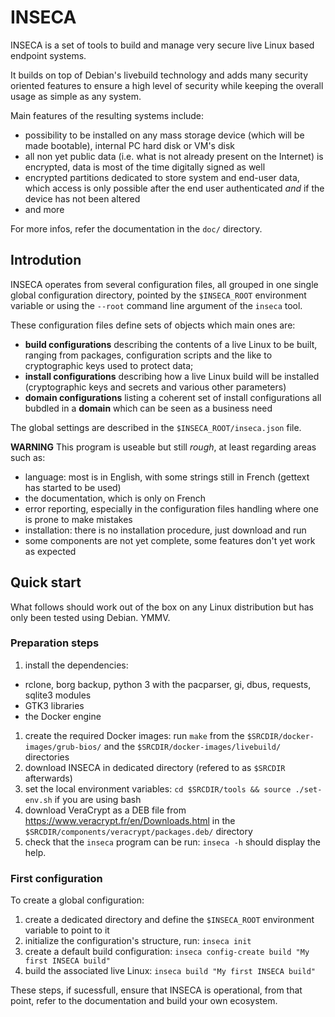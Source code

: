 # INSECA

INSECA is a set of tools to build and manage very secure live Linux based endpoint systems.

It builds on top of Debian's livebuild technology and adds many security oriented features to ensure a high level of security while keeping the overall usage as simple as any system.

Main features of the resulting systems include:
- possibility to be installed on any mass storage device (which will be made bootable), internal PC hard disk or VM's disk
- all non yet public data (i.e. what is not already present on the Internet) is encrypted, data is most of the time digitally signed as well
- encrypted partitions dedicated to store system and end-user data, which access is only possible after the end user authenticated _and_ if the device has not been altered
- and more

For more infos, refer the documentation in the `doc/` directory.


## Introdution
INSECA operates from several configuration files, all grouped in one single global configuration directory, pointed by the `$INSECA_ROOT` environment variable or using the `--root` command line argument of the `inseca` tool.

These configuration files define sets of objects which main ones are:
- **build configurations** describing the contents of a live Linux to be built, ranging from packages, configuration scripts and the like to cryptographic keys used to protect data;
- **install configurations** describing how a live Linux build will be installed (cryptographic keys and secrets and various other parameters)
- **domain configurations** listing a coherent set of install configurations all bubdled in a **domain** which can be seen as a business need

The global settings are described in the `$INSECA_ROOT/inseca.json` file.

**WARNING**
This program is useable but still _rough_, at least regarding areas such as:
- language: most is in English, with some strings still in French (gettext has started to be used)
- the documentation, which is only on French
- error reporting, especially in the configuration files handling where one is prone to make mistakes
- installation: there is no installation procedure, just download and run
- some components are not yet complete, some features don't yet work as expected


## Quick start
What follows should work out of the box on any Linux distribution but has only been tested using Debian. YMMV.

### Preparation steps
1. install the dependencies:
  - rclone, borg backup, python 3 with the pacparser, gi, dbus, requests, sqlite3 modules
  - GTK3 libraries
  - the Docker engine
1. create the required Docker images: run `make` from the `$SRCDIR/docker-images/grub-bios/` and the `$SRCDIR/docker-images/livebuild/` directories
1. download INSECA in dedicated directory (refered to as `$SRCDIR` afterwards)
1. set the local environment variables: `cd $SRCDIR/tools && source ./set-env.sh` if you are using bash
1. download VeraCrypt as a DEB file from https://www.veracrypt.fr/en/Downloads.html in the `$SRCDIR/components/veracrypt/packages.deb/` directory
1. check that the `inseca` program can be run: `inseca -h` should display the help.

### First configuration
To create a global configuration:
1. create a dedicated directory and define the `$INSECA_ROOT` environment variable to point to it
1. initialize the configuration's structure, run: `inseca init`
1. create a default build configuration: `inseca config-create build "My first INSECA build"`
1. build the associated live Linux: `inseca build "My first INSECA build"`

These steps, if sucessfull, ensure that INSECA is operational, from that point, refer to the documentation and build your own ecosystem.